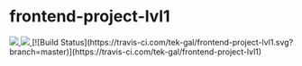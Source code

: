 # frontend-project-lvl1


<a href="https://codeclimate.com/github/tek-gal/frontend-project-lvl1/maintainability">
  <img src="https://api.codeclimate.com/v1/badges/f6a0553eccf9656461c8/maintainability" />
</a>
<a href="https://codeclimate.com/github/tek-gal/frontend-project-lvl1/test_coverage">
  <img src="https://api.codeclimate.com/v1/badges/f6a0553eccf9656461c8/test_coverage" />
</a>
[![Build Status](https://travis-ci.com/tek-gal/frontend-project-lvl1.svg?branch=master)](https://travis-ci.com/tek-gal/frontend-project-lvl1)
